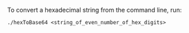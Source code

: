 To convert a hexadecimal string from the command line, run:

`./hexToBase64 <string_of_even_number_of_hex_digits>`

